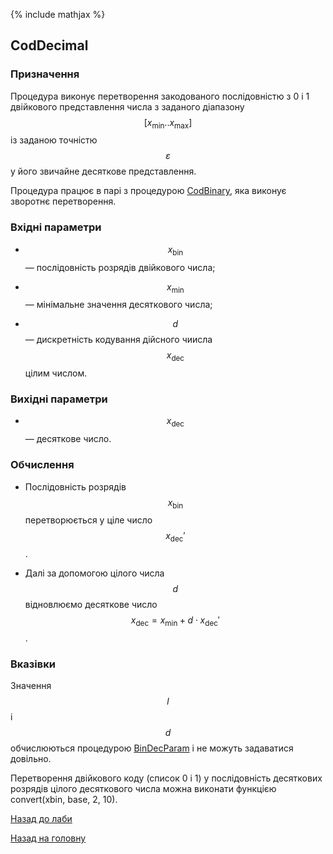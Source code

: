 {% include mathjax %}

## CodDecimal
	
### Призначення

Процедура виконує перетворення закодованого послідовністю з 0 і 1 двійкового представлення числа з заданого діапазону $$[x_{\text{min}}..x_{\text{max}}]$$ із заданою точністю $$\varepsilon$$ у його звичайне десяткове представлення. 

Процедура працює в парі з процедурою [CodBinary](cod_binary.md), яка виконує зворотнє перетворення. 

### Вхідні параметри

- $$x_{\text{bin}}$$ &mdash; послідовність розрядів двійкового числа;

- $$x_{\text{min}}$$ &mdash; мінімальне значення десяткового числа;

- $$d$$ &mdash; дискретність кодування дійсного чиисла $$x_{\text{dec}}$$ цілим числом.

### Вихідні параметри

- $$x_{\text{dec}}$$ &mdash; десяткове число. 

### Обчислення

- Послідовність розрядів $$x_{\text{bin}}$$ перетворюється у ціле число $$x_{\text{dec}}'$$. 

- Далі за допомогою цілого числа $$d$$ відновлюємо десяткове число $$x_{\text{dec}} = x_{\text{min}} + d \cdot x_{\text{dec}}'$$.

### Вказівки

Значення $$l$$ і $$d$$ обчислюються процедурою [BinDecParam](bin_dec_param.md) і не можуть задаватися довільно.

Перетворення двійкового коду (список 0 і 1) у послідовність десяткових розрядів цілого десяткового числа можна виконати функцією convert(xbin, base, 2, 10).

[Назад до лаби](README.md)

[Назад на головну](../README.md)